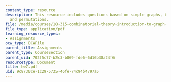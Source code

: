 ```yaml
---
content_type: resource
description: This resource includes questions based on simple graphs, billiard trajectory,
  and permutations.
file: /media/courses/18-315-combinatorial-theory-introduction-to-graph-theory-extremal-and-enumerative-combinatorics-spring-2005/9c8730ce1c29573546fe74c94b4797a5_hw7.pdf
file_type: application/pdf
learning_resource_types:
- Assignments
ocw_type: OCWFile
parent_title: Assignments
parent_type: CourseSection
parent_uid: 702f5c77-b2c3-b869-fde6-6d16b38a24f6
resourcetype: Document
title: hw7.pdf
uid: 9c8730ce-1c29-5735-46fe-74c94b4797a5
---
```

